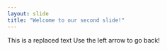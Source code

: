 ```yaml
---
layout: slide
title: "Welcome to our second slide!"
---
```

This is a replaced text
Use the left arrow to go back!
